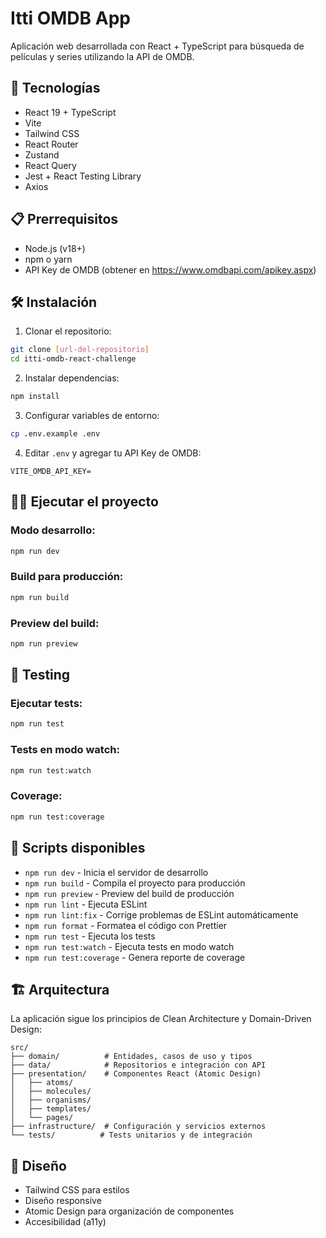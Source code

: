 # Itti OMDB App

Aplicación web desarrollada con React + TypeScript para búsqueda de películas y series utilizando la API de OMDB.

## 🚀 Tecnologías

- React 19 + TypeScript
- Vite
- Tailwind CSS
- React Router
- Zustand
- React Query
- Jest + React Testing Library
- Axios

## 📋 Prerrequisitos

- Node.js (v18+)
- npm o yarn
- API Key de OMDB (obtener en https://www.omdbapi.com/apikey.aspx)

## 🛠️ Instalación

1. Clonar el repositorio:
```bash
git clone [url-del-repositorio]
cd itti-omdb-react-challenge
```

2. Instalar dependencias:
```bash
npm install
```

3. Configurar variables de entorno:
```bash
cp .env.example .env
```

4. Editar `.env` y agregar tu API Key de OMDB:
```
VITE_OMDB_API_KEY=
```

## 🏃‍♂️ Ejecutar el proyecto

### Modo desarrollo:
```bash
npm run dev
```

### Build para producción:
```bash
npm run build
```

### Preview del build:
```bash
npm run preview
```

## 🧪 Testing

### Ejecutar tests:
```bash
npm run test
```

### Tests en modo watch:
```bash
npm run test:watch
```

### Coverage:
```bash
npm run test:coverage
```

## 📝 Scripts disponibles

- `npm run dev` - Inicia el servidor de desarrollo
- `npm run build` - Compila el proyecto para producción
- `npm run preview` - Preview del build de producción
- `npm run lint` - Ejecuta ESLint
- `npm run lint:fix` - Corrige problemas de ESLint automáticamente
- `npm run format` - Formatea el código con Prettier
- `npm run test` - Ejecuta los tests
- `npm run test:watch` - Ejecuta tests en modo watch
- `npm run test:coverage` - Genera reporte de coverage

## 🏗️ Arquitectura

La aplicación sigue los principios de Clean Architecture y Domain-Driven Design:

```
src/
├── domain/          # Entidades, casos de uso y tipos
├── data/            # Repositorios e integración con API
├── presentation/    # Componentes React (Atomic Design)
│   ├── atoms/
│   ├── molecules/
│   ├── organisms/
│   ├── templates/
│   └── pages/
├── infrastructure/  # Configuración y servicios externos
└── tests/          # Tests unitarios y de integración
```

## 🎨 Diseño

- Tailwind CSS para estilos
- Diseño responsive
- Atomic Design para organización de componentes
- Accesibilidad (a11y)

